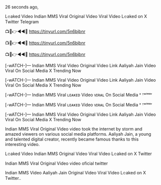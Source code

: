 26 seconds ago,

L𝚎aked Video Indian MMS Viral Original Video Viral Video L𝚎aked on X Twitter Telegram

📺📱👉◄◄🔴  https://tinyurl.com/5n6bjbnr

📺📱👉◄◄🔴  https://tinyurl.com/5n6bjbnr

📺📱👉◄◄🔴  https://tinyurl.com/5n6bjbnr


[-wATCH-]— Indian MMS Viral Video Original Video Link Aaliyah Jain Video Viral On Social Media X Trending Now

[-wATCH-]— Indian MMS Viral Video Original Video Link Aaliyah Jain Video Viral On Social Media X Trending Now

[-wATCH-]— Indian MMS Viral ʟᴇᴀᴋᴇᴅ Video ᴠɪʀᴀʟ On Social Media ˣ ᵀʷⁱᵗᵗᵉʳ

[-wATCH-]— Indian MMS Viral ʟᴇᴀᴋᴇᴅ Video ᴠɪʀᴀʟ On Social Media ˣ ᵀʷⁱᵗᵗᵉʳ

[-wATCH-]— Indian MMS Viral Video Original Video Link Aaliyah Jain Video Viral On Social Media X Trending Now

Indian MMS Viral Original Video video took the internet by storm and amazed viewers on various social media platforms. Aaliyah Jain, a young and talented digital creator, recently became famous thanks to this interesting video.

L𝚎aked Video Indian MMS Original Video Viral Video L𝚎aked on X Twitter

Indian MMS Viral Original Video video oficial twitter

Indian MMS Video Aaliyah Jain Original Video Viral Video L𝚎aked on X Twitter..
